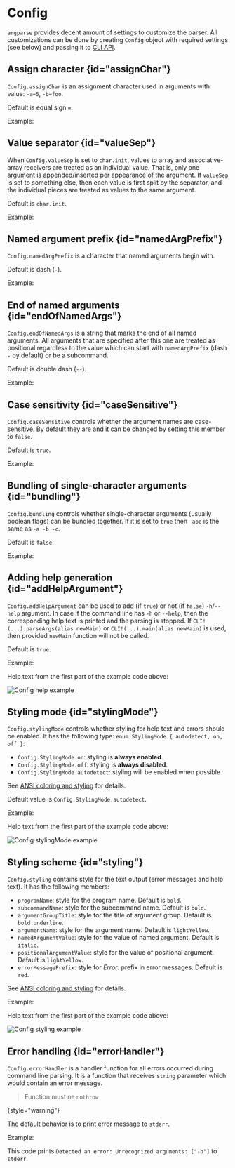 # Config

`argparse` provides decent amount of settings to customize the parser. All customizations can be done by creating
`Config` object with required settings (see below) and passing it to [CLI API](CLI-API.md).

## Assign character {id="assignChar"}

`Config.assignChar` is an assignment character used in arguments with value: `-a=5`, `-b=foo`.

Default is equal sign `=`.

Example:

<code-block src="code_snippets/config_assignChar.d" lang="c++"/>

## Value separator {id="valueSep"}

When `Config.valueSep` is set to `char.init`, values to array and associative-array receivers are treated as an individual
value. That is, only one argument is appended/inserted per appearance of the argument. If `valueSep` is set to something
else, then each value is first split by the separator, and the individual pieces are treated as values to the same
argument.

Default is `char.init`.

Example:

<code-block src="code_snippets/config_arraySep.d" lang="c++"/>

## Named argument prefix {id="namedArgPrefix"}

`Config.namedArgPrefix` is a character that named arguments begin with.

Default is dash (`-`).

Example:

<code-block src="code_snippets/config_namedArgPrefix.d" lang="c++"/>

## End of named arguments {id="endOfNamedArgs"}

`Config.endOfNamedArgs` is a string that marks the end of all named arguments. All arguments that are specified
after this one are treated as positional regardless to the value which can start with `namedArgPrefix` (dash `-` by default)
or be a subcommand.

Default is double dash (`--`).

Example:

<code-block src="code_snippets/config_endOfNamedArgs.d" lang="c++"/>

## Case sensitivity {id="caseSensitive"}

`Config.caseSensitive` controls whether the argument names are case-sensitive. By default they are and it can be changed
by setting this member to `false`.

Default is `true`.

Example:

<code-block src="code_snippets/config_caseSensitive.d" lang="c++"/>

## Bundling of single-character arguments {id="bundling"}

`Config.bundling` controls whether single-character arguments (usually boolean flags) can be bundled together.
If it is set to `true` then `-abc` is the same  as `-a -b -c`.

Default is `false`.

Example:

<code-block src="code_snippets/config_bundling.d" lang="c++"/>

## Adding help generation {id="addHelpArgument"}

`Config.addHelpArgument` can be used to add (if `true`) or not (if `false`) `-h`/`--help` argument.
In case if the command line has `-h` or `--help`, then the corresponding help text is printed and the parsing is stopped.
If `CLI!(...).parseArgs(alias newMain)` or `CLI!(...).main(alias newMain)` is used, then provided `newMain` function will
not be called.

Default is `true`.

Example:

<code-block src="code_snippets/config_addHelpArgument.d" lang="c++"/>

Help text from the first part of the example code above:

<img src="config_help.png" alt="Config help example" border-effect="rounded"/>


## Styling mode {id="stylingMode"}

`Config.stylingMode` controls whether styling for help text and errors should be enabled.
It has the following type: `enum StylingMode { autodetect, on, off }`:
- `Config.StylingMode.on`: styling is **always enabled**.
- `Config.StylingMode.off`: styling is **always disabled**.
- `Config.StylingMode.autodetect`: styling will be enabled when possible.

See [ANSI coloring and styling](ANSI-coloring-and-styling.md) for details.

Default value is `Config.StylingMode.autodetect`.

Example:

<code-block src="code_snippets/config_stylingMode.d" lang="c++"/>

Help text from the first part of the example code above:

<img src="config_stylingMode.png" alt="Config stylingMode example" border-effect="rounded"/>

## Styling scheme {id="styling"}

`Config.styling` contains style for the text output (error messages and help text). It has the following members:

- `programName`: style for the program name. Default is `bold`.
- `subcommandName`: style for the subcommand name. Default is `bold`.
- `argumentGroupTitle`: style for the title of argument group. Default is `bold.underline`.
- `argumentName`: style for the argument name. Default is `lightYellow`.
- `namedArgumentValue`: style for the value of named argument. Default is `italic`.
- `positionalArgumentValue`: style for the value of positional argument. Default is `lightYellow`.
- `errorMessagePrefix`: style for *Error:* prefix in error messages. Default is `red`.

See [ANSI coloring and styling](ANSI-coloring-and-styling.md) for details.

Example:

<code-block src="code_snippets/config_styling.d" lang="c++"/>

Help text from the first part of the example code above:

<img src="config_styling.png" alt="Config styling example" border-effect="rounded"/>

## Error handling {id="errorHandler"}

`Config.errorHandler` is a handler function for all errors occurred during command line parsing.
It is a function that receives `string` parameter which would contain an error message.

> Function must ne `nothrow`
>
{style="warning"}

The default behavior is to print error message to `stderr`.

Example:

<code-block src="code_snippets/config_errorHandler.d" lang="c++"/>

This code prints `Detected an error: Unrecognized arguments: ["-b"]` to `stderr`.
